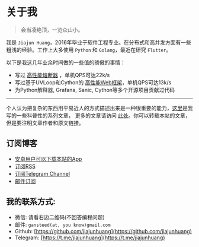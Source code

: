 # 关于我

> 会当凌绝顶，一览众山小。

我是 `Jiajun Huang`，2016年毕业于软件工程专业。在分布式和高并发方面有一些粗浅的经验。工作上大多使用 `Python`
和 `Golang`，最近在研究 `Flutter`。

以下是我这几年业余时间做的一些值的骄傲的事情：

- 写过 [高性能熔断器](https://github.com/jiajunhuang/guard) ，单机QPS可达22k/s
- 写过基于UVLoop和Cython的 [高性能Web框架](https://github.com/jiajunhuang/storm)，单机QPS可达13k/s
- 为Python解释器, Grafana, Sanic, Cython等多个开源项目贡献过代码

------

个人认为把复杂的东西用平易近人的方式描述出来是一种很重要的能力，[这里](/tutorial)是我写的一些科普性的系列文章，
更多的文章请访问 [此处](https://jiajunhuang.com/archive)。你可以转载本站的文章，但是要注明文章作者和原文链接。

## 订阅博客

- [安卓用户可以下载本站的App](http://jiajunhuang.com/dl/blogapp/android/latest.apk)
- [订阅RSS](https://jiajunhuang.com/rss)
- [订阅Telegram Channel](https://t.me/jiajunhuangcom)
- [邮件订阅](https://eepurl.com/guVPMj)

## 我的联系方式:

- 微信: 请看右边二维码(不回答编程问题)
- 邮件: `gansteed(at, you know)gmail.com`
- Github: [https://github.com/jiajunhuang](https://github.com/jiajunhuang)
- Telegram: [https://t.me/jiajunhuang](https://t.me/jiajunhuang)
